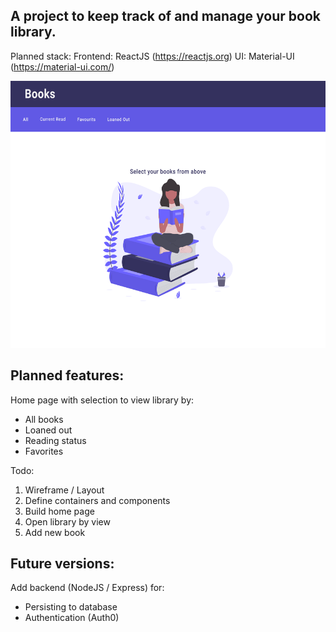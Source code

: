 ## A project to keep track of and manage your book library.

Planned stack:
Frontend: ReactJS (https://reactjs.org)
UI: Material-UI (https://material-ui.com/)

<img src="./mockups/DefaultView.png" width='600' height='427'>

## Planned features:

Home page with selection to view library by:

- All books
- Loaned out
- Reading status
- Favorites

Todo:

1. Wireframe / Layout
2. Define containers and components
3. Build home page
4. Open library by view
5. Add new book

## Future versions:

Add backend (NodeJS / Express) for:

- Persisting to database
- Authentication (Auth0)
